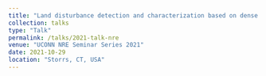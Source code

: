 ```yaml
---
title: "Land disturbance detection and characterization based on dense Landsat time series"
collection: talks
type: "Talk"
permalink: /talks/2021-talk-nre
venue: "UCONN NRE Seminar Series 2021"
date: 2021-10-29
location: "Storrs, CT, USA"
---
```


